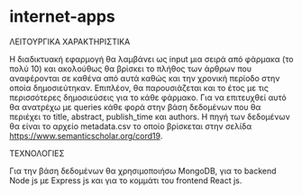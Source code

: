 # internet-apps

ΛΕΙΤΟΥΡΓΙΚΑ ΧΑΡΑΚΤΗΡΙΣΤΙΚΑ

Η διαδικτυακή εφαρμογή θα λαμβάνει ως input μια σειρά από φάρμακα (το πολύ 10) και ακολούθως θα βρίσκει το πλήθος των άρθρων που αναφέρονται σε καθένα από αυτά καθώς και την χρονική περίοδο στην οποία δημοσιεύτηκαν. Επιπλέον, θα παρουσιάζεται και το έτος με τις περισσότερες δημοσιεύσεις για το κάθε φάρμακο. Για να επιτευχθεί αυτό θα ανατρέχω με queries κάθε φορά στην βάση δεδομένων που θα περιέχει το title, abstract, publish_time και authors. Η πηγή των δεδομένων θα είναι το αρχείο metadata.csv το οποίο βρίσκεται στην σελίδα https://www.semanticscholar.org/cord19.

ΤΕΧΝΟΛΟΓΙΕΣ

Για την βάση δεδομένων θα χρησιμοποιήσω MongoDB, για το backend Node js με Express js και για το κομμάτι του
frontend React js.
